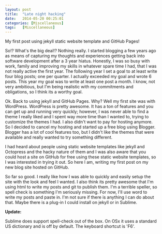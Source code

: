 ```yaml
---
layout: post
title:  "Late night hacking"
date:   2014-05-20 00:25:01
categories: [Miscellaneous]
tags: 	[Miscellaneous]
---
```

My first post using jekyll static website template and GitHub Pages!

So!? What's the big deal!? Nothing really. I started blogging a few years ago as means of capturing my thoughts and experiences getting back into software development after a 3 year hiatus. Honestly, I was so busy with work, family and improving my skills in whatever spare time I had, that I was not really active the first year. The following year I set a goal to at least write four blog posts; one per quarter. I actually exceeded my goal and wrote 6 posts. This year my goal was to write at least one post a month. I know, not very ambitious, but I'm being realistic with my commitments and obligations, so I think its a worthy goal.

Ok. Back to using jekyll and GitHub Pages. Why? Well my first site was with WordPress. WordPress is pretty awesome. It has a ton of features and you can get up and running very quickly; however, I was never able to find a theme I really liked and I spent way more time than I wanted to, trying to customize the themes I had. I also didn't want to pay for hosting anymore. So I decided to cancel my hosting and started up a free blog using Blogger. Blogger has a lot of cool features too, but I didn't like the themes that were available and really wanted to try something different. 

I had heard about people using static website templates like jekyll and Octopress and the hacky nature of them and I was also aware that you could host a site on GitHub for free using these static website templates, so I was interested in trying it out. So here I am, writing my first post on my new blog site hosted on GitHub.

So far so good. I really like how I was able to quickly and easily setup the site with the look and feel I wanted. I also think its pretty awesome that I'm using html to write my posts and git to publish them. I'm a terrible speller, so spell check is something I'm seriously missing. For now, I'll use word to write my posts and paste in. I'm not sure if there is anything I can do about that. Maybe there is a plug-in I could install on jekyll or in Sublime.

**Update:**

Sublime does support spell-check out of the box. On OSx it uses a standard US dictionary and is off by default. The keyboard shortcut is 'F6'. 